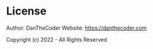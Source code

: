 # License

Author: DanTheCoder
Website: https://danthecoder.com

Copyright (c) 2022 - All Rights Reserved